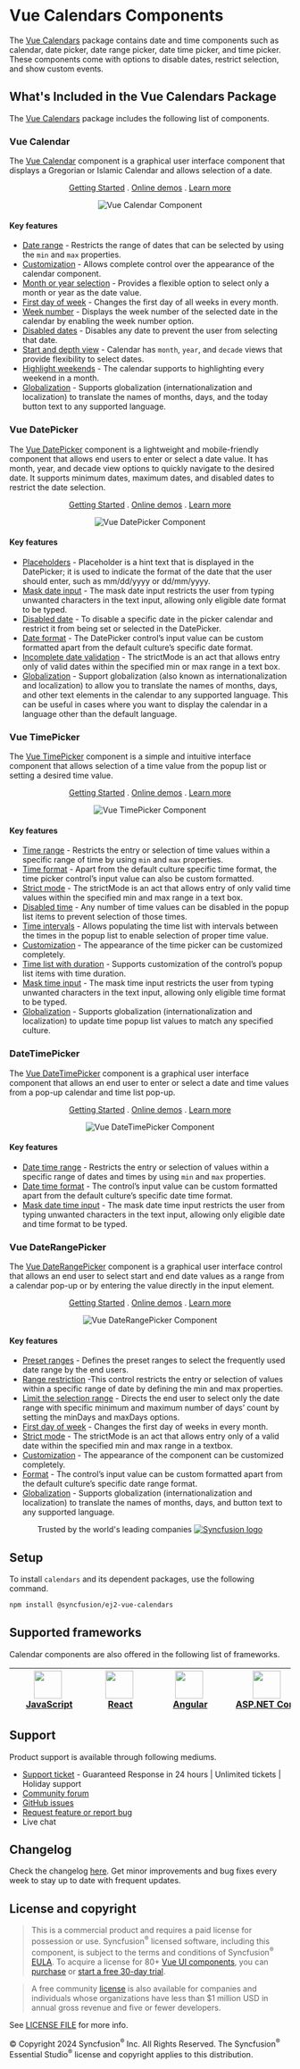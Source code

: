 # Vue Calendars Components

The [Vue Calendars](https://www.syncfusion.com/vue-components/vue-calendar?utm_source=npm&utm_medium=listing&utm_campaign=vue-calendar-npm) package contains date and time components such as calendar, date picker, date range picker, date time picker, and time picker. These components come with options to disable dates, restrict selection, and show custom events.

## What's Included in the Vue Calendars Package

The [Vue Calendars](https://www.syncfusion.com/vue-components/vue-calendar?utm_source=npm&utm_medium=listing&utm_campaign=vue-calendar-npm) package includes the following list of components.

### Vue Calendar

The [Vue Calendar](https://www.syncfusion.com/vue-components/vue-calendar?utm_source=npm&utm_medium=listing&utm_campaign=vue-calendar-npm) component is a graphical user interface component that displays a Gregorian or Islamic Calendar and allows selection of a date.

<p align="center">
  <a href="https://www.syncfusion.com/vue-components/vue-calendar?utm_source=npm&utm_medium=listing&utm_campaign=vue-calendar-npm">Getting Started</a> .
  <a href="https://ej2.syncfusion.com/vue/demos/?utm_source=npm&utm_medium=listing&utm_campaign=vue-calendar-npm#/bootstrap5/calendar/default.html">Online demos</a> .
  <a href="https://www.syncfusion.com/vue-components/vue-calendar?utm_source=npm&utm_medium=listing&utm_campaign=vue-calendar-npm">Learn more</a>
</p>

<p align="center">
<img alt="Vue Calendar Component" src="https://raw.githubusercontent.com/SyncfusionExamples/nuget-img/master/vue/vue-calendar.png">
</p>

#### Key features

* [Date range](https://ej2.syncfusion.com/vue/demos/?utm_source=npm&utm_campaign=calendar#/bootstrap5/calendar/date-range) - Restricts the range of dates that can be selected by using the `min` and `max` properties.
* [Customization](https://ej2.syncfusion.com/vue/demos/?utm_source=npm&utm_campaign=calendar#/bootstrap5/calendar/special-dates) - Allows complete control over the appearance of the calendar component.
* [Month or year selection](https://ej2.syncfusion.com/vue/documentation/calendar/calendar-views#calendar-views) - Provides a flexible option to select only a month or year as the date value.
* [First day of week](https://ej2.syncfusion.com/vue/documentation/calendar/how-to/change-the-first-day-of-week/#change-the-first-day-of-the-week) - Changes the first day of all weeks in every month.
* [Week number](https://ej2.syncfusion.com/vue/documentation/calendar/how-to/render-the-calendar-with-week-numbers/#render-the-calendar-with-week-numbers) - Displays the week number of the selected date in the calendar by enabling the week number option.
* [Disabled dates](https://ej2.syncfusion.com/vue/demos/?utm_source=npm&utm_campaign=calendar#/bootstrap5/calendar/disabled) - Disables any date to prevent the user from selecting that date.
* [Start and depth view](https://ej2.syncfusion.com/vue/documentation/calendar/calendar-views/#view-restriction) - Calendar has `month`, `year`, and `decade` views that provide flexibility to select dates.
* [Highlight weekends](https://ej2.syncfusion.com/vue/documentation/calendar/customization/#highlight-weekends) - The calendar supports to highlighting every weekend in a month.
* [Globalization](https://ej2.syncfusion.com/vue/documentation/calendar/globalization/#globalization) - Supports globalization (internationalization and localization) to translate the names of months, days, and the today button text to any supported language.

### Vue DatePicker

The [Vue DatePicker](https://www.syncfusion.com/vue-components/vue-datepicker?utm_source=npm&utm_medium=listing&utm_campaign=vue-calendar-npm) component is a lightweight and mobile-friendly component that allows end users to enter or select a date value. It has month, year, and decade view options to quickly navigate to the desired date. It supports minimum dates, maximum dates, and disabled dates to restrict the date selection.

<p align="center">
  <a href="https://ej2.syncfusion.com/vue/documentation/datepicker/getting-started/?utm_source=npm&utm_medium=listing&utm_campaign=vue-calendar-npm">Getting Started</a> .
  <a href="https://ej2.syncfusion.com/vue/demos/?utm_source=npm&utm_medium=listing&utm_campaign=vue-calendar-npm#/bootstrap5/datepicker/default.html">Online demos</a> .
  <a href="https://www.syncfusion.com/vue-components/vue-datepicker?utm_source=npm&utm_medium=listing&utm_campaign=vue-calendar-npm">Learn more</a>
</p>

<p align="center">
<img alt="Vue DatePicker Component" src="https://raw.githubusercontent.com/SyncfusionExamples/nuget-img/master/vue/vue-datepicker.png">
</p>

#### Key features

* [Placeholders](https://ej2.syncfusion.com/vue/documentation/datepicker/how-to/set-the-placeholder/?utm_source=npm&utm_medium=listing&utm_campaign=vue-calendar-npm) - Placeholder is a hint text that is displayed in the DatePicker; it is used to indicate the format of the date that the user should enter, such as mm/dd/yyyy or dd/mm/yyyy.
* [Mask date input](https://ej2.syncfusion.com/vue/demos/?utm_source=npm&utm_medium=listing&utm_campaign=vue-calendar-npm#/bootstrap5/datepicker/input-mask.html) - The mask date input restricts the user from typing unwanted characters in the text input, allowing only eligible date format to be typed.
* [Disabled date](https://ej2.syncfusion.com/vue/demos/?utm_source=npm&utm_medium=listing&utm_campaign=vue-calendar-npm#/bootstrap5/datepicker/disabled.html) - To disable a specific date in the picker calendar and restrict it from being set or selected in the DatePicker.
* [Date format](https://ej2.syncfusion.com/vue/demos/?utm_source=npm&utm_medium=listing&utm_campaign=vue-calendar-npm#/bootstrap5/datepicker/date-format.html) - The DatePicker control’s input value can be custom formatted apart from the default culture’s specific date format.
* [Incomplete date validation](https://ej2.syncfusion.com/vue/documentation/datepicker/strict-mode/?utm_source=npm&utm_medium=listing&utm_campaign=vue-calendar-npm) - The strictMode is an act that allows entry only of valid dates within the specified min or max range in a text box.
* [Globalization](https://ej2.syncfusion.com/vue/documentation/datepicker/globalization/?utm_source=npm&utm_medium=listing&utm_campaign=vue-calendar-npm) - Support globalization (also known as internationalization and localization) to allow you to translate the names of months, days, and other text elements in the calendar to any supported language. This can be useful in cases where you want to display the calendar in a language other than the default language.

### Vue TimePicker

The [Vue TimePicker](https://www.syncfusion.com/vue-components/vue-timepicker?utm_source=npm&utm_medium=listing&utm_campaign=vue-calendar-npm) component is a simple and intuitive interface component that allows selection of a time value from the popup list or setting a desired time value.

<p align="center">
  <a href="https://ej2.syncfusion.com/vue/documentation/timepicker/getting-started/?utm_source=npm&utm_medium=listing&utm_campaign=vue-calendar-npm">Getting Started</a> .
  <a href="https://ej2.syncfusion.com/vue/demos/?utm_source=npm&utm_medium=listing&utm_campaign=vue-calendar-npm#/bootstrap5/timepicker/default.html">Online demos</a> .
  <a href="https://www.syncfusion.com/vue-components/vue-timepicker?utm_source=npm&utm_medium=listing&utm_campaign=vue-calendar-npm">Learn more</a>
</p>

<p align="center">
<img alt="Vue TimePicker Component" src="https://raw.githubusercontent.com/SyncfusionExamples/nuget-img/master/vue/vue-timepicker.png">
</p>

#### Key features

* [Time range](https://ej2.syncfusion.com/vue/demos/?utm_source=npm&utm_campaign=timepicker#/bootstrap5/timepicker/time-range) - Restricts the entry or selection of time values within a specific range of time by using `min` and `max` properties.
* [Time format](https://ej2.syncfusion.com/vue/demos/?utm_source=npm&utm_campaign=timepicker#/bootstrap5/timepicker/time-format) - Apart from the default culture specific time format, the time picker control’s input value can also be custom formatted.
* [Strict mode](https://ej2.syncfusion.com/vue/documentation/timepicker/strict-mode#timepicker) - The strictMode is an act that allows entry of only valid time values within the specified min and max range in a text box.
* [Disabled time](https://ej2.syncfusion.com/vue/demos/?utm_source=npm&utm_campaign=timepicker#/bootstrap5/timepicker/list-formatting) - Any number of time values can be disabled in the popup list items to prevent selection of those times.
* [Time intervals](https://ej2.syncfusion.com/vue/demos/?utm_source=npm&utm_campaign=timepicker#/bootstrap5/timepicker/list-formatting) - Allows populating the time list with intervals between the times in the popup list to enable selection of proper time value.
* [Customization](https://ej2.syncfusion.com/vue/documentation/timepicker/how-to/css-customization/#css-customization) - The appearance of the time picker can be customized completely.
* [Time list with duration](https://ej2.syncfusion.com/vue/demos/?utm_source=npm&utm_campaign=timepicker#/bootstrap5/timepicker/list-formatting) - Supports customization of the control’s popup list items with time duration.
* [Mask time input](https://ej2.syncfusion.com/vue/demos/?utm_source=npm&utm_medium=listing&utm_campaign=vue-calendar-npm#/bootstrap5/timepicker/input-mask.html) - The mask time input restricts the user from typing unwanted characters in the text input, allowing only eligible time format to be typed.
* [Globalization](https://ej2.syncfusion.com/vue/documentation/timepicker/globalization#globalization) - Supports globalization (internationalization and localization) to update time popup list values to match any specified culture.

### DateTimePicker

The [Vue DateTimePicker](https://www.syncfusion.com/vue-components/vue-datetimepicker?utm_source=npm&utm_medium=listing&utm_campaign=vue-calendar-npm) component is a graphical user interface component that allows an end user to enter or select a date and time values from a pop-up calendar and time list pop-up.

<p align="center">
  <a href="https://ej2.syncfusion.com/vue/documentation/datetimepicker/getting-started/?utm_source=npm&utm_medium=listing&utm_campaign=vue-calendar-npm">Getting Started</a> .
  <a href="https://ej2.syncfusion.com/vue/demos/?utm_source=npm&utm_medium=listing&utm_campaign=vue-calendar-npm#/bootstrap5/datetimepicker/default.html">Online demos</a> .
  <a href="https://www.syncfusion.com/vue-components/vue-datetimepicker?utm_source=npm&utm_medium=listing&utm_campaign=vue-calendar-npm">Learn more</a>
</p>

<p align="center">
<img alt="Vue DateTimePicker Component" src="https://raw.githubusercontent.com/SyncfusionExamples/nuget-img/master/vue/vue-datetimepicker.png">
</p>

#### Key features

* [Date time range](https://ej2.syncfusion.com/vue/demos/?utm_source=npm&utm_campaign=datetimepicker#/bootstrap5/datetimepicker/date-time-range) - Restricts the entry or selection of values within a specific range of dates and times by using `min` and `max` properties.
* [Date time format](https://ej2.syncfusion.com/vue/demos/?utm_source=npm&utm_campaign=datetimepicker#/bootstrap5/datetimepicker/date-time-format) - The control’s input value can be custom formatted apart from the default culture’s specific date time format.
* [Mask date time input](https://ej2.syncfusion.com/vue/demos/?utm_source=npm&utm_medium=listing&utm_campaign=vue-calendar-npm#/bootstrap5/datetimepicker/input-mask.html) - The mask date time input restricts the user from typing unwanted characters in the text input, allowing only eligible date and time format to be typed.

### Vue DateRangePicker

The [Vue DateRangePicker](https://www.syncfusion.com/vue-components/vue-date-range-picker?utm_source=npm&utm_medium=listing&utm_campaign=vue-calendar-npm) component is a graphical user interface control that allows an end user to select start and end date values as a range from a calendar pop-up or by entering the value directly in the input element.

<p align="center">
  <a href="https://ej2.syncfusion.com/vue/documentation/daterangepicker/getting-started/?utm_source=npm&utm_medium=listing&utm_campaign=vue-calendar-npm">Getting Started</a> .
  <a href="https://ej2.syncfusion.com/vue/demos/?utm_source=npm&utm_medium=listing&utm_campaign=vue-calendar-npm#/bootstrap5/daterangepicker/default.html">Online demos</a> .
  <a href="https://www.syncfusion.com/vue-components/vue-date-range-picker?utm_source=npm&utm_medium=listing&utm_campaign=vue-calendar-npm">Learn more</a>
</p>

<p align="center">
<img alt="Vue DateRangePicker Component" src="https://raw.githubusercontent.com/SyncfusionExamples/nuget-img/master/vue/vue-daterangepicker.png">
</p>

#### Key features

* [Preset ranges](https://ej2.syncfusion.com/vue/demos/?utm_source=npm&utm_campaign=daterangepicker#/bootstrap5/daterangepicker/preset) - Defines the preset ranges to select the frequently used date range by the end users.
* [Range restriction](https://ej2.syncfusion.com/vue/demos/?utm_source=npm&utm_campaign=daterangepicker#/bootstrap5/daterangepicker/date-range) -This control restricts the entry or selection of values within a specific range of date by defining the min and max properties.
* [Limit the selection range](https://ej2.syncfusion.com/vue/demos/?utm_source=npm&utm_campaign=daterangepicker#/bootstrap5/daterangepicker/day-span) - Directs the end user to select only the date range with specific minimum and maximum number of days’ count by setting the minDays and maxDays options.
* [First day of week](https://ej2.syncfusion.com/vue/documentation/daterangepicker/customization#first-day-of-week) - Changes the first day of weeks in every month.
* [Strict mode](https://ej2.syncfusion.com/vue/documentation/daterangepicker/range-restriction#strict-mode) - The strictMode is an act that allows entry only of a valid date within the specified min and max range in a textbox.
* [Customization](https://ej2.syncfusion.com/vue/documentation/daterangepicker/customization#customization) - The appearance of the component can be customized completely.
* [Format](https://ej2.syncfusion.com/vue/demos/?utm_source=npm&utm_campaign=daterangepicker#/bootstrap5/daterangepicker/date-format) - The control’s input value can be custom formatted apart from the default culture’s specific date range format.
* [Globalization](https://ej2.syncfusion.com/vue/documentation/daterangepicker/globalization#globalization) - Supports globalization (internationalization and localization) to translate the names of months, days, and button text to any supported language.

<p align="center">
Trusted by the world's leading companies
  <a href="https://www.syncfusion.com/">
    <img src="https://raw.githubusercontent.com/SyncfusionExamples/nuget-img/master/syncfusion/syncfusion-trusted-companies.webp" alt="Syncfusion logo">
  </a>
</p>

## Setup

To install `calendars` and its dependent packages, use the following command.

```sh
npm install @syncfusion/ej2-vue-calendars
```

## Supported frameworks

Calendar components are also offered in the following list of frameworks.

| [<img src="https://ej2.syncfusion.com/github/images/js.svg" height="50" />](https://www.syncfusion.com/javascript-ui-controls?utm_medium=listing&utm_source=github)<br/>&nbsp;&nbsp;&nbsp;&nbsp;&nbsp;[JavaScript](https://www.syncfusion.com/javascript-ui-controls?utm_medium=listing&utm_source=github)&nbsp;&nbsp;&nbsp;&nbsp; | [<img src="https://ej2.syncfusion.com/github/images/react.svg"  height="50" />](https://www.syncfusion.com/react-ui-components?utm_medium=listing&utm_source=github)<br/>&nbsp;&nbsp;&nbsp;&nbsp;&nbsp;&nbsp;&nbsp;[React](https://www.syncfusion.com/react-ui-components?utm_medium=listing&utm_source=github)&nbsp;&nbsp;&nbsp;&nbsp;&nbsp;&nbsp; | [<img src="https://ej2.syncfusion.com/github/images/angular-new.svg"  height="50" />](https://www.syncfusion.com/angular-components/?utm_medium=listing&utm_source=github)<br/>&nbsp;&nbsp;&nbsp;&nbsp;&nbsp;&nbsp;&nbsp;[Angular](https://www.syncfusion.com/angular-components/?utm_medium=listing&utm_source=github)&nbsp;&nbsp;&nbsp;&nbsp;&nbsp;&nbsp; | [<img src="https://ej2.syncfusion.com/github/images/netcore.svg" height="50" />](https://www.syncfusion.com/aspnet-core-ui-controls?utm_medium=listing&utm_source=github)<br/>&nbsp;&nbsp;[ASP.NET&nbsp;Core](https://www.syncfusion.com/aspnet-core-ui-controls?utm_medium=listing&utm_source=github)&nbsp;&nbsp; | [<img src="https://ej2.syncfusion.com/github/images/netmvc.svg" height="50" />](https://www.syncfusion.com/aspnet-mvc-ui-controls?utm_medium=listing&utm_source=github)<br/>&nbsp;&nbsp;[ASP.NET&nbsp;MVC](https://www.syncfusion.com/aspnet-mvc-ui-controls?utm_medium=listing&utm_source=github)&nbsp;&nbsp; | 
| :-----: | :-----: | :-----: | :-----: | :-----: |

## Support

Product support is available through following mediums.

* [Support ticket](https://support.syncfusion.com/support/tickets/create) - Guaranteed Response in 24 hours | Unlimited tickets | Holiday support
* [Community forum](https://www.syncfusion.com/forums/vue?utm_source=npm&utm_medium=listing&utm_campaign=vue-layout-npm)
* [GitHub issues](https://github.com/syncfusion/ej2-vue-ui-components/issues/new)
* [Request feature or report bug](https://www.syncfusion.com/feedback/vue?utm_source=npm&utm_medium=listing&utm_campaign=vue-layout-npm)
* Live chat

## Changelog

Check the changelog [here](https://github.com/syncfusion/ej2-vue-ui-components/blob/master/components/calendars/CHANGELOG.md). Get minor improvements and bug fixes every week to stay up to date with frequent updates.

## License and copyright

> This is a commercial product and requires a paid license for possession or use. Syncfusion<sup>®</sup> licensed software, including this component, is subject to the terms and conditions of Syncfusion<sup>®</sup> [EULA](https://www.syncfusion.com/eula/es/). To acquire a license for 80+ [Vue UI components](https://www.syncfusion.com/vue-components), you can [purchase](https://www.syncfusion.com/sales/products) or [start a free 30-day trial](https://www.syncfusion.com/account/manage-trials/start-trials).

> A free community [license](https://www.syncfusion.com/products/communitylicense) is also available for companies and individuals whose organizations have less than $1 million USD in annual gross revenue and five or fewer developers.

See [LICENSE FILE](https://github.com/syncfusion/ej2-vue-ui-components/blob/master/license) for more info.

&copy; Copyright 2024 Syncfusion<sup>®</sup> Inc. All Rights Reserved. The Syncfusion<sup>®</sup> Essential Studio<sup>®</sup> license and copyright applies to this distribution.